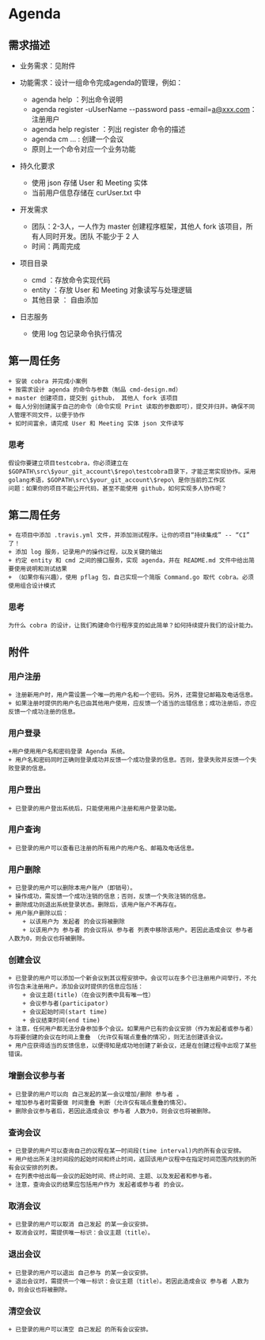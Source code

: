 # Agenda

## 需求描述
- 业务需求：见附件
- 功能需求：设计一组命令完成agenda的管理，例如：
    + agenda help ：列出命令说明
    + agenda register -uUserName --password pass -email=a@xxx.com：注册用户
    + agenda help register ：列出 register 命令的描述
    + agenda cm ... : 创建一个会议
    + 原则上一个命令对应一个业务功能

- 持久化要求
    + 使用 json 存储 User 和 Meeting 实体
    + 当前用户信息存储在 curUser.txt 中

- 开发需求
    + 团队：2-3人，一人作为 master 创建程序框架，其他人 fork 该项目，所有人同时开发。团队 不能少于 2 人
    + 时间：两周完成

- 项目目录
    + cmd ：存放命令实现代码
    + entity ：存放 User 和 Meeting 对象读写与处理逻辑
    + 其他目录 ： 自由添加

- 日志服务
    + 使用 log 包记录命令执行情况

## 第一周任务
    + 安装 cobra 并完成小案例
    + 按需求设计 agenda 的命令与参数（制品 cmd-design.md）
    + master 创建项目，提交到 github， 其他人 fork 该项目
    + 每人分别创建属于自己的命令（命令实现 Print 读取的参数即可），提交并归并。确保不同人管理不同文件，以便于协作
    + 如时间富余，请完成 User 和 Meeting 实体 json 文件读写

### 思考
    假设你要建立项目testcobra，你必须建立在 $GOPATH\src\$your_git_account\$repo\testcobra目录下，才能正常实现协作。采用golang术语，$GOPATH\src\$your_git_account\$repo\ 是你当前的工作区
    问题：如果你的项目不能公开代码，甚至不能使用 github，如何实现多人协作呢？



## 第二周任务
    + 在项目中添加 .travis.yml 文件，并添加测试程序。让你的项目“持续集成” -- “CI” 了！
    + 添加 log 服务，记录用户的操作过程，以及关键的输出
    + 约定 entity 和 cmd 之间的接口服务，实现 agenda，并在 README.md 文件中给出简要使用说明和测试结果
    + （如果你有兴趣），使用 pflag 包，自己实现一个简版 Command.go 取代 cobra。必须使用组合设计模式

### 思考
    为什么 cobra 的设计，让我们构建命令行程序变的如此简单？如何持续提升我们的设计能力。


## 附件
### 用户注册

    + 注册新用户时，用户需设置一个唯一的用户名和一个密码。另外，还需登记邮箱及电话信息。
    + 如果注册时提供的用户名已由其他用户使用，应反馈一个适当的出错信息；成功注册后，亦应反馈一个成功注册的信息。

### 用户登录

    +用户使用用户名和密码登录 Agenda 系统。
    + 用户名和密码同时正确则登录成功并反馈一个成功登录的信息。否则，登录失败并反馈一个失败登录的信息。

### 用户登出

    + 已登录的用户登出系统后，只能使用用户注册和用户登录功能。

### 用户查询

    + 已登录的用户可以查看已注册的所有用户的用户名、邮箱及电话信息。

### 用户删除

    + 已登录的用户可以删除本用户账户（即销号）。
    + 操作成功，需反馈一个成功注销的信息；否则，反馈一个失败注销的信息。
    + 删除成功则退出系统登录状态。删除后，该用户账户不再存在。
    + 用户账户删除以后：
        + 以该用户为 发起者 的会议将被删除
        + 以该用户为 参与者 的会议将从 参与者 列表中移除该用户。若因此造成会议 参与者 人数为0，则会议也将被删除。

### 创建会议

    + 已登录的用户可以添加一个新会议到其议程安排中。会议可以在多个已注册用户间举行，不允许包含未注册用户。添加会议时提供的信息应包括：
        + 会议主题(title)（在会议列表中具有唯一性）
        + 会议参与者(participator)
        + 会议起始时间(start time)
        + 会议结束时间(end time)
    + 注意，任何用户都无法分身参加多个会议。如果用户已有的会议安排（作为发起者或参与者）与将要创建的会议在时间上重叠 （允许仅有端点重叠的情况），则无法创建该会议。
    + 用户应获得适当的反馈信息，以便得知是成功地创建了新会议，还是在创建过程中出现了某些错误。


### 增删会议参与者

    + 已登录的用户可以向 自己发起的某一会议增加/删除 参与者 。
    + 增加参与者时需要做 时间重叠 判断（允许仅有端点重叠的情况）。
    + 删除会议参与者后，若因此造成会议 参与者 人数为0，则会议也将被删除。

### 查询会议

    + 已登录的用户可以查询自己的议程在某一时间段(time interval)内的所有会议安排。
    + 用户给出所关注时间段的起始时间和终止时间，返回该用户议程中在指定时间范围内找到的所有会议安排的列表。
    + 在列表中给出每一会议的起始时间、终止时间、主题、以及发起者和参与者。
    + 注意，查询会议的结果应包括用户作为 发起者或参与者 的会议。

### 取消会议

    + 已登录的用户可以取消 自己发起 的某一会议安排。
    + 取消会议时，需提供唯一标识：会议主题（title）。

### 退出会议

    + 已登录的用户可以退出 自己参与 的某一会议安排。
    + 退出会议时，需提供一个唯一标识：会议主题（title）。若因此造成会议 参与者 人数为0，则会议也将被删除。

### 清空会议

    + 已登录的用户可以清空 自己发起 的所有会议安排。
